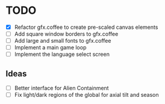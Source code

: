 # TODO
* [X] Refactor gfx.coffee to create pre-scaled canvas elements
* [ ] Add square window borders to gfx.coffee
* [ ] Add large and small fonts to gfx.coffee
* [ ] Implement a main game loop
* [ ] Implement the language select screen

## Ideas
* [ ] Better interface for Alien Containment
* [ ] Fix light/dark regions of the global for axial tilt and season
